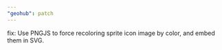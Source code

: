 ```yaml
---
"geohub": patch
---
```


fix: Use PNGJS to force recoloring sprite icon image by color, and embed them in SVG.
